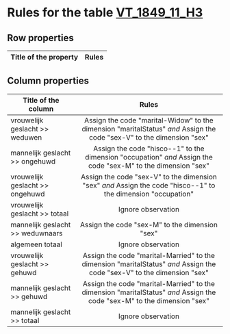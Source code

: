 # Rules for the table [VT_1849_11_H3](https://github.com/cgueret/DataDump/blob/master/xls-marked/VT_1849_11_H3_marked.xls?raw=true)
## Row properties
| Title of the property | Rules |
| --------------------- |:-----:|
## Column properties
| Title of the column | Rules |
| --------------------- |:-----:|
| vrouwelijk geslacht >> weduwen | Assign the code "marital-Widow" to the dimension "maritalStatus" *and* Assign the code "sex-V" to the dimension "sex" |
| mannelijk geslacht >> ongehuwd | Assign the code "hisco--1" to the dimension "occupation" *and* Assign the code "sex-M" to the dimension "sex" |
| vrouwelijk geslacht >> ongehuwd | Assign the code "sex-V" to the dimension "sex" *and* Assign the code "hisco--1" to the dimension "occupation" |
| vrouwelijk geslacht >> totaal | Ignore observation |
| mannelijk geslacht >> weduwnaars | Assign the code "sex-M" to the dimension "sex" |
| algemeen totaal | Ignore observation |
| vrouwelijk geslacht >> gehuwd | Assign the code "marital-Married" to the dimension "maritalStatus" *and* Assign the code "sex-V" to the dimension "sex" |
| mannelijk geslacht >> gehuwd | Assign the code "marital-Married" to the dimension "maritalStatus" *and* Assign the code "sex-M" to the dimension "sex" |
| mannelijk geslacht >> totaal | Ignore observation |
